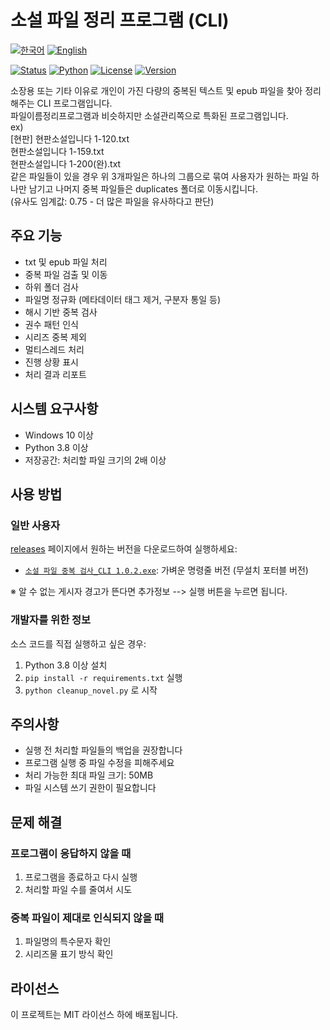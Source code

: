 # 소설 파일 정리 프로그램 (CLI)

[![한국어](https://img.shields.io/badge/언어-한국어-blue.svg)](README.md)
[![English](https://img.shields.io/badge/Language-English-blue.svg)](README_EN.md)

[![Status](https://img.shields.io/badge/상태-개발완료-green)](README.md)
[![Python](https://img.shields.io/badge/Python-3.8+-blue)](https://www.python.org/)
[![License](https://img.shields.io/badge/License-MIT-lightgrey)](LICENSE)
[![Version](https://img.shields.io/badge/Version-1.0.2-blue)](README.md)

소장용 또는 기타 이유로 개인이 가진 다량의 중복된 텍스트 및 epub 파일을 찾아 정리해주는 CLI 프로그램입니다.  
파일이름정리프로그램과 비슷하지만 소설관리쪽으로 특화된 프로그램입니다.  
ex)  
[현판] 현판소설입니다 1-120.txt  
현판소설입니다 1-159.txt  
현판소설입니다 1-200(완).txt  
같은 파일들이 있을 경우 위 3개파일은 하나의 그룹으로 묶여 사용자가 원하는 파일 하나만 남기고 나머지 중복 파일들은 duplicates 폴더로 이동시킵니다.  
(유사도 임계값: 0.75 - 더 많은 파일을 유사하다고 판단)

## 주요 기능

- txt 및 epub 파일 처리
- 중복 파일 검출 및 이동
- 하위 폴더 검사
- 파일명 정규화 (메타데이터 태그 제거, 구분자 통일 등)
- 해시 기반 중복 검사
- 권수 패턴 인식
- 시리즈 중복 제외
- 멀티스레드 처리
- 진행 상황 표시
- 처리 결과 리포트

## 시스템 요구사항

- Windows 10 이상
- Python 3.8 이상
- 저장공간: 처리할 파일 크기의 2배 이상

## 사용 방법

### 일반 사용자
[releases](https://github.com/hye0nwoo/clean_up_novel/releases/latest) 페이지에서 원하는 버전을 다운로드하여 실행하세요:
- [`소설 파일 중복 검사_CLI 1.0.2.exe`](https://github.com/hye0nwoo/clean_up_novel/releases/download/1.0.2/소설.파일.중복.검사_CLI.1.0.2.exe): 가벼운 명령줄 버전 (무설치 포터블 버전)

※ 알 수 없는 게시자 경고가 뜬다면 추가정보 --> 실행 버튼을 누르면 됩니다.

### 개발자를 위한 정보
소스 코드를 직접 실행하고 싶은 경우:

1. Python 3.8 이상 설치
2. `pip install -r requirements.txt` 실행
3. `python cleanup_novel.py` 로 시작

## 주의사항

- 실행 전 처리할 파일들의 백업을 권장합니다
- 프로그램 실행 중 파일 수정을 피해주세요
- 처리 가능한 최대 파일 크기: 50MB
- 파일 시스템 쓰기 권한이 필요합니다

## 문제 해결

### 프로그램이 응답하지 않을 때
1. 프로그램을 종료하고 다시 실행
2. 처리할 파일 수를 줄여서 시도

### 중복 파일이 제대로 인식되지 않을 때
1. 파일명의 특수문자 확인
2. 시리즈물 표기 방식 확인

## 라이선스

이 프로젝트는 MIT 라이선스 하에 배포됩니다.
